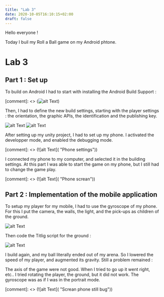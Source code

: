 ```yaml
---
title: "Lab 3"
date: 2020-10-05T16:10:15+02:00
draft: false
---
```



Hello everyone !

Today I buil my Roll a Ball game on my Android phtone.

# Lab 3

## Part 1 : Set up

To build on Android I had to start with installing the Android Build Support :

[comment]: <> (![alt Text]( "SDK"))

Then, I had to define the new build settings, starting with the player settings : the orientation, the graphic APIs, the identification and the publishing key.

![alt Text](https://user-images.githubusercontent.com/71452847/95097488-d4cc1780-072d-11eb-9aca-bdd4ee8e04fb.png "Player Settings")
![alt Text](https://user-images.githubusercontent.com/71452847/95097495-d695db00-072d-11eb-9109-cc71b5f005e1.png "Unity settings")

After setting up my unity project, I had to set up my phone. I activated the developper mode, and enabled the debugging mode. 

[comment]: <> (![alt Text]( "Phone settings"))

I connected my phone to my computer, and selected it in the building settings.
At this part I was able to start the game on my phone, but I still had to change the game play. 

[comment]: <> (![alt Text]( "Phone screan"))


## Part 2 : Implementation of the mobile application

To setup my player for my mobile, I had to use the gyroscope of my phone. 
For this I put the camera, the walls, the light, and the pick-ups as children of the ground.

![alt Text](https://user-images.githubusercontent.com/71452847/95097521-db5a8f00-072d-11eb-9514-3abf26c6085a.png "Parent")
 
Then code the Titlig script for the ground :

![alt Text](https://user-images.githubusercontent.com/71452847/95097530-ddbce900-072d-11eb-83da-d344b60db66e.png "Script")

I build again, and my ball literally ended out of my arena. So I lowered the speed of my player, and augmented its gravity. Still a problem remained :

The axis of the game were not good. When I tried to go up it went right, etc..
I tried rotating the player, the ground, but it did not work. The gyroscope was as if I was in the portrait mode.

[comment]: <> (![alt Text]( "Screan phone still bug"))
